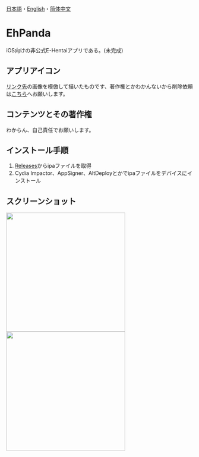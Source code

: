 [日本語](/README.md)・[English](/README.en.md)・[简体中文](/README.chs.md)

# EhPanda
iOS向けの非公式E-Hentaiアプリである。(未完成)

## アプリアイコン
[リンク先](https://www.deviantart.com/epiphany/art/reminds-me-of-you-15994061)の画像を模倣して描いたものです、著作権とかわかんないから削除依頼は[こちら](kendellcarol@gmail.com)へお願いします。

## コンテンツとその著作権
わからん、自己責任でお願いします。

## インストール手順
1. [Releases](https://github.com/arakitatsuzou/EhPanda/releases)からipaファイルを取得
2. Cydia Impactor、AppSigner、AltDeployとかでipaファイルをデバイスにインストール

## スクリーンショット
<img src="https://user-images.githubusercontent.com/31207151/103070051-aad31480-45fb-11eb-9305-75591cd718b3.PNG" width="320"><img src="https://user-images.githubusercontent.com/31207151/103070061-b4f51300-45fb-11eb-92f3-d50e4ab4bb39.PNG" width="320">
